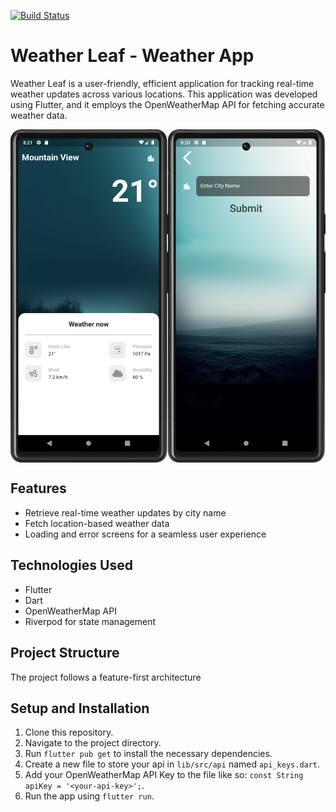 <a href="https://github.com/Ayman-tron/weatherLeaf/actions"><img src="https://github.com/Ayman-tron/weatherLeaf/workflows/Run Tests/badge.svg" alt="Build Status"></a>
# Weather Leaf - Weather App

Weather Leaf is a user-friendly, efficient application for tracking real-time weather updates across various locations. 
This application was developed using Flutter, and it employs the OpenWeatherMap API for fetching accurate weather data.

<div style="display: flex; justify-content: center;">
  <img src="assets/images/home_screen.png" alt="Home Screen" style="max-width: 50%; height: auto;">
  <img src="assets/images/city_screen.png" alt="City Screen" style="max-width: 50%; height: auto;">
</div>


## Features
- Retrieve real-time weather updates by city name
- Fetch location-based weather data
- Loading and error screens for a seamless user experience

## Technologies Used
- Flutter
- Dart
- OpenWeatherMap API
- Riverpod for state management

## Project Structure
The project follows a feature-first architecture


## Setup and Installation
1. Clone this repository.
2. Navigate to the project directory.
3. Run `flutter pub get` to install the necessary dependencies.
4. Create a new file to store your api in `lib/src/api` named `api_keys.dart`.
5. Add your OpenWeatherMap API Key to the file like so: `const String apiKey = '<your-api-key>';`.
6. Run the app using `flutter run`.

